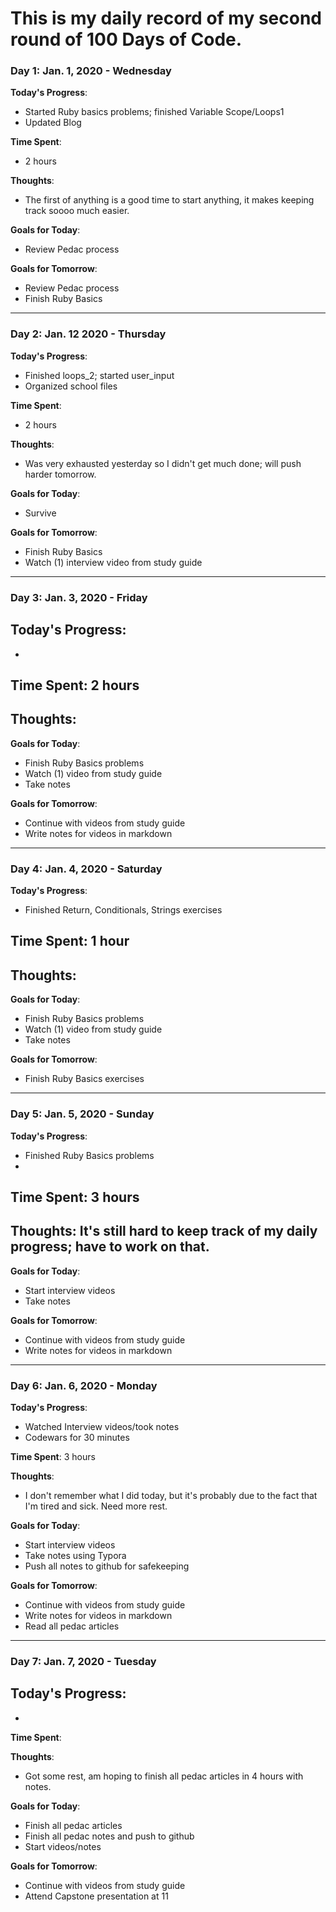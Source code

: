 # This is my daily record of my second round of 100 Days of Code. 

### Day 1: Jan. 1, 2020 - Wednesday

**Today's Progress**: 
- Started Ruby basics problems; finished Variable Scope/Loops1
- Updated Blog

**Time Spent**: 
- 2 hours

**Thoughts**: 
- The first of anything is a good time to start anything, it makes keeping track soooo much easier. 

**Goals for Today**: 
- Review Pedac process


**Goals for Tomorrow**: 
- Review Pedac process
- Finish Ruby Basics

***

### Day 2: Jan. 12 2020 - Thursday

**Today's Progress**: 
- Finished loops_2; started user_input
- Organized school files

**Time Spent**: 
- 2 hours

**Thoughts**: 
- Was very exhausted yesterday so I didn't get much done; will push harder tomorrow.

**Goals for Today**: 
- Survive


**Goals for Tomorrow**: 
- Finish Ruby Basics
- Watch (1) interview video from study guide

***

### Day 3: Jan. 3, 2020 - Friday

**Today's Progress**: 
- 
- 

**Time Spent**: 2 hours
- 

**Thoughts**: 
- 

**Goals for Today**: 
- Finish Ruby Basics problems
- Watch (1) video from study guide
- Take notes

**Goals for Tomorrow**: 
- Continue with videos from study guide
- Write notes for videos in markdown

***

### Day 4: Jan. 4, 2020 - Saturday

**Today's Progress**: 
- Finished Return, Conditionals, Strings exercises

**Time Spent**: 1 hour
- 

**Thoughts**: 
- 

**Goals for Today**: 
- Finish Ruby Basics problems
- Watch (1) video from study guide
- Take notes


**Goals for Tomorrow**: 
- Finish Ruby Basics exercises

***

### Day 5: Jan. 5, 2020 - Sunday

**Today's Progress**: 
- Finished Ruby Basics problems
- 

**Time Spent**: 3 hours
- 

**Thoughts**: It's still hard to keep track of my daily progress; have to work on that.
- 

**Goals for Today**: 
- Start interview videos
- Take notes


**Goals for Tomorrow**: 
- Continue with videos from study guide
- Write notes for videos in markdown

***

### Day 6: Jan. 6, 2020 - Monday

**Today's Progress**: 
- Watched Interview videos/took notes
- Codewars for 30 minutes

**Time Spent**: 3 hours

**Thoughts**:
- I don't remember what I did today, but it's probably due to the fact that I'm tired and sick. Need more rest.

**Goals for Today**: 
- Start interview videos
- Take notes using Typora
- Push all notes to github for safekeeping


**Goals for Tomorrow**: 
- Continue with videos from study guide
- Write notes for videos in markdown
- Read all pedac articles
***

### Day 7: Jan. 7, 2020 - Tuesday

**Today's Progress**: 
- 
- 

**Time Spent**:

**Thoughts**: 
- Got some rest, am hoping to finish all pedac articles in 4 hours with notes. 

**Goals for Today**: 
- Finish all pedac articles
- Finish all pedac notes and push to github
- Start videos/notes


**Goals for Tomorrow**: 
- Continue with videos from study guide
- Attend Capstone presentation at 11